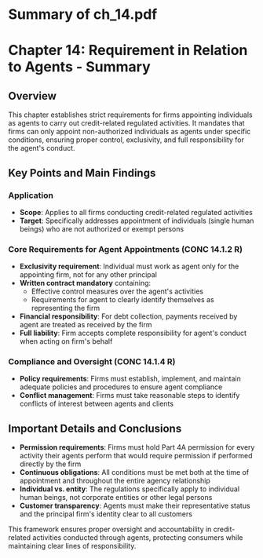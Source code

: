 # Summary of ch_14.pdf

# Chapter 14: Requirement in Relation to Agents - Summary

## Overview
This chapter establishes strict requirements for firms appointing individuals as agents to carry out credit-related regulated activities. It mandates that firms can only appoint non-authorized individuals as agents under specific conditions, ensuring proper control, exclusivity, and full responsibility for the agent's conduct.

## Key Points and Main Findings

### Application
- **Scope**: Applies to all firms conducting credit-related regulated activities
- **Target**: Specifically addresses appointment of individuals (single human beings) who are not authorized or exempt persons

### Core Requirements for Agent Appointments (CONC 14.1.2 R)
- **Exclusivity requirement**: Individual must work as agent only for the appointing firm, not for any other principal
- **Written contract mandatory** containing:
  - Effective control measures over the agent's activities
  - Requirements for agent to clearly identify themselves as representing the firm
- **Financial responsibility**: For debt collection, payments received by agent are treated as received by the firm
- **Full liability**: Firm accepts complete responsibility for agent's conduct when acting on firm's behalf

### Compliance and Oversight (CONC 14.1.4 R)
- **Policy requirements**: Firms must establish, implement, and maintain adequate policies and procedures to ensure agent compliance
- **Conflict management**: Firms must take reasonable steps to identify conflicts of interest between agents and clients

## Important Details and Conclusions

- **Permission requirements**: Firms must hold Part 4A permission for every activity their agents perform that would require permission if performed directly by the firm
- **Continuous obligations**: All conditions must be met both at the time of appointment and throughout the entire agency relationship
- **Individual vs. entity**: The regulations specifically apply to individual human beings, not corporate entities or other legal persons
- **Customer transparency**: Agents must make their representative status and the principal firm's identity clear to all customers

This framework ensures proper oversight and accountability in credit-related activities conducted through agents, protecting consumers while maintaining clear lines of responsibility.